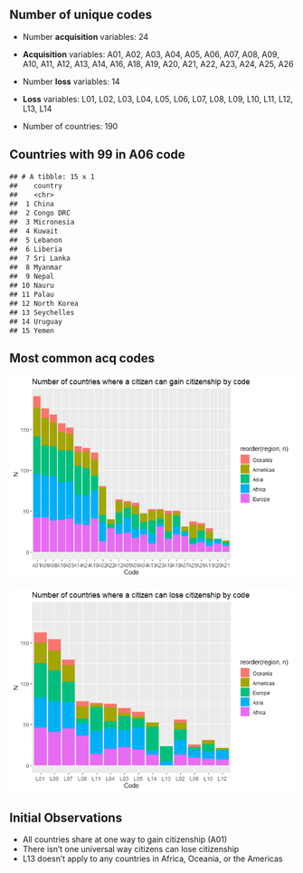 ## Number of unique codes

-   Number **acquisition** variables: 24

-   **Acquisition** variables: A01, A02, A03, A04, A05, A06, A07, A08,
    A09, A10, A11, A12, A13, A14, A16, A18, A19, A20, A21, A22, A23,
    A24, A25, A26

-   Number **loss** variables: 14

-   **Loss** variables: L01, L02, L03, L04, L05, L06, L07, L08, L09,
    L10, L11, L12, L13, L14

-   Number of countries: 190

## Countries with 99 in A06 code

    ## # A tibble: 15 x 1
    ##    country    
    ##    <chr>      
    ##  1 China      
    ##  2 Congo DRC  
    ##  3 Micronesia 
    ##  4 Kuwait     
    ##  5 Lebanon    
    ##  6 Liberia    
    ##  7 Sri Lanka  
    ##  8 Myanmar    
    ##  9 Nepal      
    ## 10 Nauru      
    ## 11 Palau      
    ## 12 North Korea
    ## 13 Seychelles 
    ## 14 Uruguay    
    ## 15 Yemen

## Most common acq codes

![](eda_files/figure-markdown_strict/unnamed-chunk-5-1.png)

![](eda_files/figure-markdown_strict/unnamed-chunk-6-1.png)

## Initial Observations

-   All countries share at one way to gain citizenship (A01)
-   There isn’t one universal way citizens can lose citizenship
-   L13 doesn’t apply to any countries in Africa, Oceania, or the
    Americas
